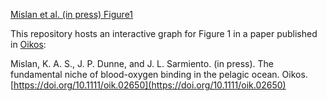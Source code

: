 [Mislan et  al. (in press) Figure1](https://doi.org/10.1111/oik.02650)

This repository hosts an interactive graph for Figure 1 in a paper published in [Oikos](http://www.oikosjournal.org/):

  Mislan, K. A. S., J. P. Dunne, and J. L. Sarmiento. (in press). The fundamental niche of blood-oxygen binding in the pelagic ocean. Oikos.  [https://doi.org/10.1111/oik.02650](https://doi.org/10.1111/oik.02650)
